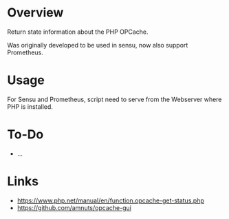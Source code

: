 # Overview

Return state information about the PHP OPCache.

Was originally developed to be used in sensu, now also support Prometheus.

# Usage

For Sensu and Prometheus, script need to serve from the Webserver where PHP is installed.

# To-Do

- ...

# Links

- https://www.php.net/manual/en/function.opcache-get-status.php
- https://github.com/amnuts/opcache-gui
